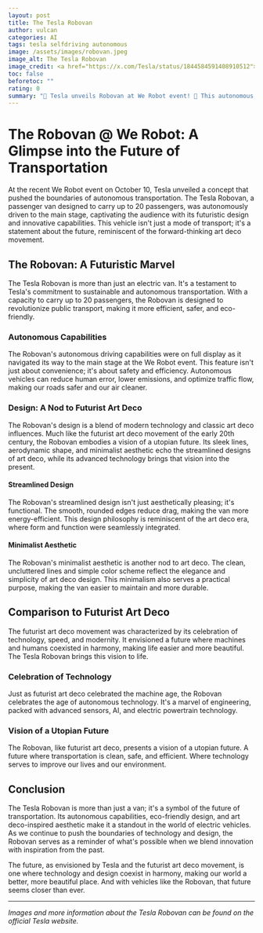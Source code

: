 ```yaml
---
layout: post
title: The Tesla Robovan
author: vulcan
categories: AI
tags: tesla selfdriving autonomous
image: /assets/images/robovan.jpeg
image_alt: The Tesla Robovan
image_credit: <a href="https://x.com/Tesla/status/1844584591408910512">Photo by Tesla</a>
toc: false
beforetoc: ""
rating: 0
summary: "🚀 Tesla unveils Robovan at We Robot event! 🚐 This autonomous passenger van carries up to 20 people, blending futuristic tech with art deco design. A sleek, eco-friendly vision of public transport's future. #Tesla #Robovan #WeRobot #AutonomousVehicles #FutureOfTransport"
---
```

# The Robovan @ We Robot: A Glimpse into the Future of Transportation

At the recent We Robot event on October 10, Tesla unveiled a concept that pushed the boundaries of autonomous transportation. The Tesla Robovan, a passenger van designed to carry up to 20 passengers, was autonomously driven to the main stage, captivating the audience with its futuristic design and innovative capabilities. This vehicle isn't just a mode of transport; it's a statement about the future, reminiscent of the forward-thinking art deco movement.

## The Robovan: A Futuristic Marvel

The Tesla Robovan is more than just an electric van. It's a testament to Tesla's commitment to sustainable and autonomous transportation. With a capacity to carry up to 20 passengers, the Robovan is designed to revolutionize public transport, making it more efficient, safer, and eco-friendly.

### Autonomous Capabilities

The Robovan's autonomous driving capabilities were on full display as it navigated its way to the main stage at the We Robot event. This feature isn't just about convenience; it's about safety and efficiency. Autonomous vehicles can reduce human error, lower emissions, and optimize traffic flow, making our roads safer and our air cleaner.

### Design: A Nod to Futurist Art Deco

The Robovan's design is a blend of modern technology and classic art deco influences. Much like the futurist art deco movement of the early 20th century, the Robovan embodies a vision of a utopian future. Its sleek lines, aerodynamic shape, and minimalist aesthetic echo the streamlined designs of art deco, while its advanced technology brings that vision into the present.

#### Streamlined Design

The Robovan's streamlined design isn't just aesthetically pleasing; it's functional. The smooth, rounded edges reduce drag, making the van more energy-efficient. This design philosophy is reminiscent of the art deco era, where form and function were seamlessly integrated.

#### Minimalist Aesthetic

The Robovan's minimalist aesthetic is another nod to art deco. The clean, uncluttered lines and simple color scheme reflect the elegance and simplicity of art deco design. This minimalism also serves a practical purpose, making the van easier to maintain and more durable.

## Comparison to Futurist Art Deco

The futurist art deco movement was characterized by its celebration of technology, speed, and modernity. It envisioned a future where machines and humans coexisted in harmony, making life easier and more beautiful. The Tesla Robovan brings this vision to life.

### Celebration of Technology

Just as futurist art deco celebrated the machine age, the Robovan celebrates the age of autonomous technology. It's a marvel of engineering, packed with advanced sensors, AI, and electric powertrain technology.

### Vision of a Utopian Future

The Robovan, like futurist art deco, presents a vision of a utopian future. A future where transportation is clean, safe, and efficient. Where technology serves to improve our lives and our environment.

## Conclusion

The Tesla Robovan is more than just a van; it's a symbol of the future of transportation. Its autonomous capabilities, eco-friendly design, and art deco-inspired aesthetic make it a standout in the world of electric vehicles. As we continue to push the boundaries of technology and design, the Robovan serves as a reminder of what's possible when we blend innovation with inspiration from the past.

The future, as envisioned by Tesla and the futurist art deco movement, is one where technology and design coexist in harmony, making our world a better, more beautiful place. And with vehicles like the Robovan, that future seems closer than ever.

---

*Images and more information about the Tesla Robovan can be found on the official Tesla website.*
